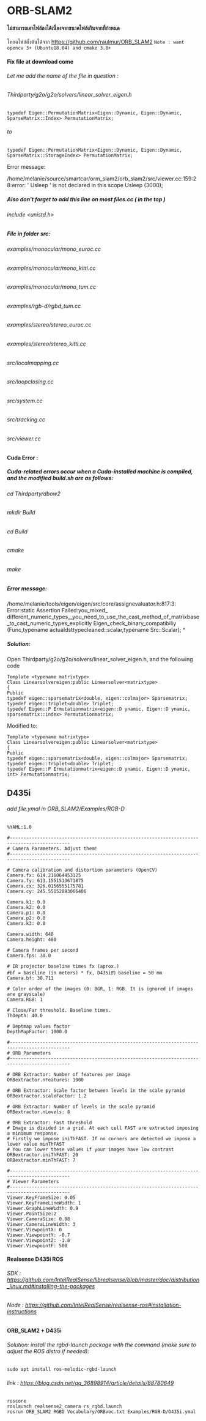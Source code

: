 # ORB-SLAM2
#### ไม่สามารถเอาไฟล์ลงได้เนื่องจากขนาดไฟล์เกินจากที่กำหนด
โหลดไฟล์ตั้งต้นได้จาก https://github.com/raulmur/ORB_SLAM2
`Note : want opencv 3+ (Ubuntu18.04) and cmake 3.8+`
#### Fix file at download come
###### Let me add the name of the file in question :
###### Thirdparty/g2o/g2o/solvers/linear_solver_eigen.h

###### 
```
typedef Eigen::PermutationMatrix<Eigen::Dynamic, Eigen::Dynamic, SparseMatrix::Index> PermutationMatrix;
```
###### to 
```
typedef Eigen::PermutationMatrix<Eigen::Dynamic, Eigen::Dynamic, SparseMatrix::StorageIndex> PermutationMatrix;
```
Error message:

/home/melanie/source/smartcar/orm_slam2/orb_slam2/src/viewer.cc:159:28:error: ' Usleep ' is not declared in this scope
Usleep (3000);
##### Also don't forget to add this line on most files.cc ( in the top )
###### include <unistd.h>

##### File in folder src:
###### examples/monocular/mono_euroc.cc
###### examples/monocular/mono_kitti.cc
###### examples/monocular/mono_tum.cc
###### examples/rgb-d/rgbd_tum.cc
###### examples/stereo/stereo_euroc.cc
###### examples/stereo/stereo_kitti.cc
###### src/localmapping.cc
###### src/loopclosing.cc
###### src/system.cc
###### src/tracking.cc
###### src/viewer.cc
#### Cuda Error :
##### Cuda-related errors occur when a Cuda-installed machine is compiled, and the modified build.sh are as follows:
###### cd Thirdparty/dbow2
###### mkdir Build
###### cd  Build
###### cmake
###### make
##### Error message:
/home/melanie/tools/eigen/eigen/src/core/assignevaluator.h:817:3: Error:static Assertion Failed:you_mixed_ different_numeric_types__you_need_to_use_the_cast_method_of_matrixbase_to_cast_numeric_types_explicitly
Eigen_check_binary_compatibiliy (Func,typename actualdsttypecleaned::scalar,typename Src::Scalar);
^
##### Solution:

Open Thirdparty/g2o/g2o/solvers/linear_solver_eigen.h, and the following code
```
Template <typename matrixtype>
Class Linearsolvereigen:public Linearsolver<matrixtype>
{
Public
typedef eigen::sparsematrix<double, eigen::colmajor> Sparsematrix;
typedef eigen::triplet<double> Triplet;
typedef Eigen::P Ermutationmatrix<eigen::D ynamic, Eigen::D ynamic, sparsematrix::index> Permutationmatrix;
```
Modified to:
```
Template <typename matrixtype>
Class Linearsolvereigen:public Linearsolver<matrixtype>
{
Public
typedef eigen::sparsematrix<double, eigen::colmajor> Sparsematrix;
typedef eigen::triplet<double> Triplet;
typedef Eigen::P Ermutationmatrix<eigen::D ynamic, Eigen::D ynamic, int> Permutationmatrix;
```
## D435i 
###### add file.ymal in ORB_SLAM2/Examples/RGB-D
```
%YAML:1.0

#--------------------------------------------------------------------------------------------
# Camera Parameters. Adjust them!
#--------------------------------------------------------------------------------------------

# Camera calibration and distortion parameters (OpenCV)
Camera.fx: 614.216064453125
Camera.fy: 613.1551513671875
Camera.cx: 326.0156555175781
Camera.cy: 245.55152893066406

Camera.k1: 0.0
Camera.k2: 0.0
Camera.p1: 0.0
Camera.p2: 0.0
Camera.k3: 0.0

Camera.width: 640
Camera.height: 480

# Camera frames per second
Camera.fps: 30.0

# IR projector baseline times fx (aprox.)
#bf = baseline (in meters) * fx, D435i的 baseline = 50 mm
Camera.bf: 30.711

# Color order of the images (0: BGR, 1: RGB. It is ignored if images are grayscale)
Camera.RGB: 1

# Close/Far threshold. Baseline times.
ThDepth: 40.0

# Deptmap values factor
DepthMapFactor: 1000.0

#--------------------------------------------------------------------------------------------
# ORB Parameters
#--------------------------------------------------------------------------------------------

# ORB Extractor: Number of features per image
ORBextractor.nFeatures: 1000

# ORB Extractor: Scale factor between levels in the scale pyramid  
ORBextractor.scaleFactor: 1.2

# ORB Extractor: Number of levels in the scale pyramid 
ORBextractor.nLevels: 8

# ORB Extractor: Fast threshold
# Image is divided in a grid. At each cell FAST are extracted imposing a minimum response.
# Firstly we impose iniThFAST. If no corners are detected we impose a lower value minThFAST
# You can lower these values if your images have low contrast          
ORBextractor.iniThFAST: 20
ORBextractor.minThFAST: 7

#--------------------------------------------------------------------------------------------
# Viewer Parameters
#--------------------------------------------------------------------------------------------
Viewer.KeyFrameSize: 0.05
Viewer.KeyFrameLineWidth: 1
Viewer.GraphLineWidth: 0.9
Viewer.PointSize:2
Viewer.CameraSize: 0.08
Viewer.CameraLineWidth: 3
Viewer.ViewpointX: 0
Viewer.ViewpointY: -0.7
Viewer.ViewpointZ: -1.8
Viewer.ViewpointF: 500
```
#### Realsense D435i ROS
###### SDK  : https://github.com/IntelRealSense/librealsense/blob/master/doc/distribution_linux.md#installing-the-packages
###### Node : https://github.com/IntelRealSense/realsense-ros#installation-instructions
#### ORB_SLAM2 + D435i
###### Solution: install the rgbd-launch package with the command (make sure to adjust the ROS distro if needed):
```
sudo apt install ros-melodic-rgbd-launch
```
###### link : https://blog.csdn.net/qq_36898914/article/details/88780649
```
roscore
roslaunch realsense2_camera rs_rgbd.launch
rosrun ORB_SLAM2 RGBD Vocabulary/ORBvoc.txt Examples/RGB-D/D435i.ymal
```
